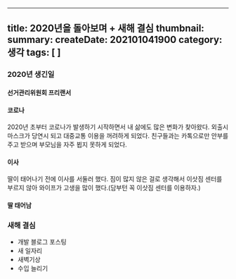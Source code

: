 -----
title: 2020년을 돌아보며 + 새해 결심
thumbnail: 
summary: 
createDate: 202101041900
category: 생각
tags: [ ]
-----

### 2020년 생긴일

#### 선거관리위원회 프리랜서
#### 코로나

2020년 초부터 코로나가 발생하기 시작하면서 내 삶에도 많은 변화가 찾아왔다. 외출시 마스크가 당연시 되고 대중교통 이용을 꺼려하게 되었다. 친구들과는 카톡으로만 안부를 주고 받으며 부모님을 자주 뵙지 못하게 되었다.

#### 이사

딸이 태어나기 전에 이사를 서둘러 했다. 짐이 많지 않은 걸로 생각해서 이삿짐 센터를 부르지 않아 와이프가 고생을 많이 했다.(담부턴 꼭 이삿짐 센터를 이용하자.)

#### 딸 태어남

### 새해 결심

* 개발 블로그 포스팅
* 새 일자리
* 새벽기상
* 수입 늘리기
